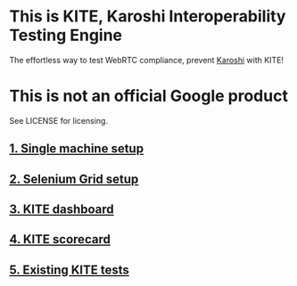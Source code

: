 # This is KITE, Karoshi Interoperability Testing Engine

The effortless way to test WebRTC compliance, prevent [Karoshi](https://en.wikipedia.org/wiki/Kar%C5%8Dshi) with KITE!

# This is not an official Google product

See LICENSE for licensing.

## [1. Single machine setup](https://github.com/webrtc/KITE/wiki/Single-Machine-Test-setup)

## [2. Selenium Grid setup](https://github.com/webrtc/KITE/wiki/Setup-selenium-grid)

## [3. KITE dashboard](https://github.com/webrtc/KITE/wiki/KITE-dashboard)

## [4. KITE scorecard](https://github.com/webrtc/KITE/wiki/KITE-scorecard)

## [5. Existing KITE tests](https://github.com/webrtc/KITE/wiki/Existing-KITE-Tests)

